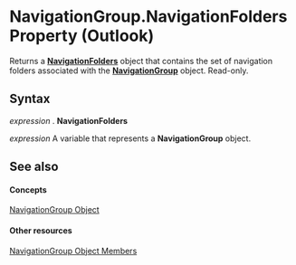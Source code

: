 
# NavigationGroup.NavigationFolders Property (Outlook)

Returns a  **[NavigationFolders](ecff93b8-0c3f-5f31-5b61-c46d2622d2af.md)** object that contains the set of navigation folders associated with the **[NavigationGroup](a96eb2b1-af1f-71b2-6a0b-dcb5078beb1f.md)** object. Read-only.


## Syntax

 _expression_ . **NavigationFolders**

 _expression_ A variable that represents a **NavigationGroup** object.


## See also


#### Concepts


[NavigationGroup Object](a96eb2b1-af1f-71b2-6a0b-dcb5078beb1f.md)
#### Other resources


[NavigationGroup Object Members](0383772b-68d6-aaa3-564f-bf15c28fa9f7.md)
